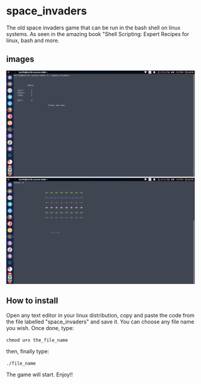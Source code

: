 # space_invaders
The old space invaders game that can be run in the bash shell on linux systems. 
As seen in the amazing book "Shell Scripting: Expert Recipes for linux, bash and more.

## images
![image 1](https://github.com/Datron/space_invaders/blob/master/Screenshot%20from%202016-07-17%2013-27-50.png)
![image 2](https://github.com/Datron/space_invaders/blob/master/Screenshot%20from%202016-07-17%2013-27-57.png)

## How to install
Open any text editor in your linux distribution, copy and paste the code from the file labelled "space_invaders" and save it. You can choose any file name you wish. Once done, type:

`chmod u+x the_file_name`

then, finally type:

`./file_name`

The game will start. Enjoy!!

